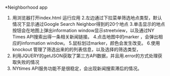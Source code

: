 *Neighborhood app
1. 用浏览器打开index.html 运行应用
2.左边通过下拉菜单筛选地点类型，默认情况下显示通过Google Search Neighbor得到的20个地点
3.单击显示的地点按钮会在地图上弹出information window显示streetview，以及通过NY Times API搜索出得一条相关新闻链接。
4.点击地图中的marker ，会弹出相应的information window。
5.鼠标划过marker，颜色会发生改变。
6.使用knockout 管理了筛选出来的的列表信息，以及选择的筛选类型，
7. 利用JQUERY的getJSON获取了第三方API数据，并且用.error的方式处理获取失败的情况
8. NYtimes API服务功能不是很稳定，会出现新闻搜索滞后的情况。
